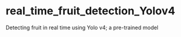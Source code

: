 # real_time_fruit_detection_Yolov4
Detecting fruit in real time using Yolo v4; a pre-trained model 
